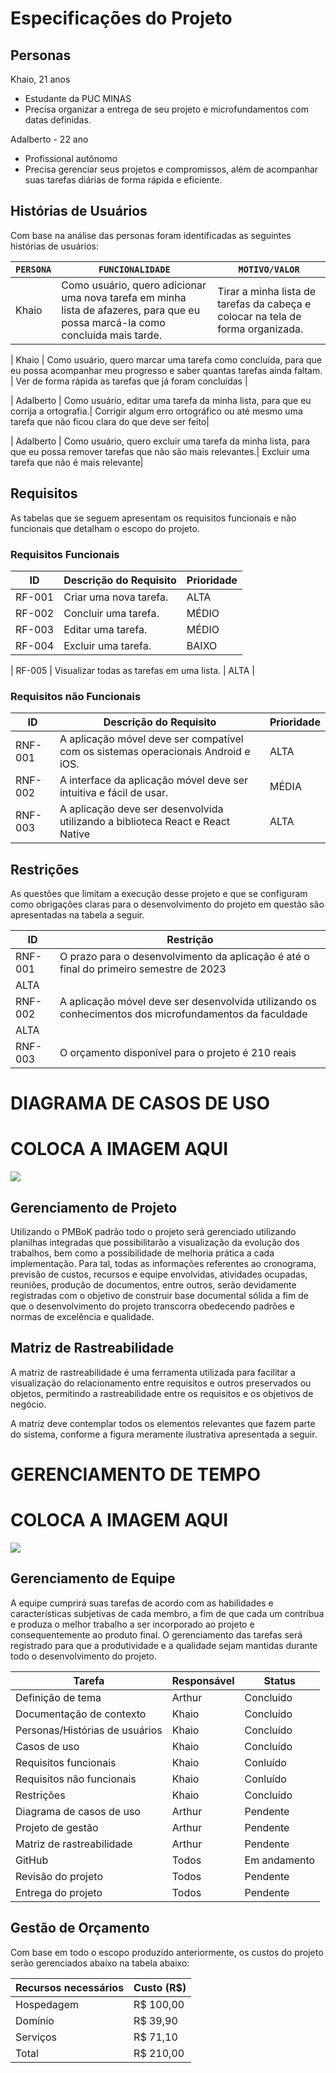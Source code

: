 # Especificações do Projeto

## Personas

Khaio, 21 anos
- Estudante da PUC MINAS
- Precisa organizar a entrega de seu projeto e microfundamentos com datas definidas.


Adalberto - 22 ano

- Profissional autônomo
- Precisa gerenciar seus projetos e compromissos, além de acompanhar suas tarefas diárias de forma rápida e eficiente.
 

## Histórias de Usuários

Com base na análise das personas foram identificadas as seguintes histórias de usuários:

| `PERSONA` | `FUNCIONALIDADE`                                                                                                                | `MOTIVO/VALOR`                                                                  |
| --------- | ------------------------------------------------------------------------------------------------------------------------------- | ------------------------------------------------------------------------------- |
| Khaio     | Como usuário, quero adicionar uma nova tarefa em minha lista de afazeres, para que eu possa marcá-la como concluída mais tarde. | Tirar a minha lista de tarefas da cabeça e colocar na tela de forma organizada. |

| Khaio   | Como usuário, quero marcar uma tarefa como concluída, para que eu possa acompanhar meu progresso e saber quantas tarefas ainda faltam. | Ver de forma rápida as tarefas que já foram concluídas |

| Adalberto  | Como usuário, editar uma tarefa da minha lista, para que eu corrija a ortografia.| Corrigir algum erro ortográfico ou até mesmo uma tarefa que não ficou clara do que deve ser feito|

| Adalberto  | Como usuário, quero excluir uma tarefa da minha lista, para que eu possa remover tarefas que não são mais relevantes.| Excluir uma tarefa que não é mais relevante|


## Requisitos

As tabelas que se seguem apresentam os requisitos funcionais e não funcionais que detalham o escopo do projeto.

### Requisitos Funcionais

| ID     | Descrição do Requisito | Prioridade |
| ------ | ---------------------- | ---------- |
| RF-001 | Criar uma nova tarefa. | ALTA       |
| RF-002 | Concluir uma tarefa.   | MÉDIO      |
| RF-003 | Editar uma tarefa.     | MÉDIO      |
| RF-004 | Excluir uma tarefa.    | BAIXO |


| RF-005 | Visualizar todas as tarefas em uma lista.                                    | ALTA       |

### Requisitos não Funcionais

| ID      | Descrição do Requisito                                                            | Prioridade |
| ------- | --------------------------------------------------------------------------------- | ---------- |
| RNF-001 | A aplicação móvel deve ser compatível com os sistemas operacionais Android e iOS. | ALTA       |
| RNF-002 | A interface da aplicação móvel deve ser intuitiva e fácil de usar.                | MÉDIA      |
| RNF-003 | A aplicação deve ser desenvolvida utilizando a biblioteca React e React Native    | ALTA       |
                    


## Restrições

As questões que limitam a execução desse projeto e que se configuram como obrigações claras para o desenvolvimento do projeto em questão são apresentadas na tabela a seguir.

| ID      | Restrição                                                                                             |
| ------- | ----------------------------------------------------------------------------------------------------- |
| RNF-001 | O prazo para o desenvolvimento da aplicação é até o final do primeiro semestre de 2023                |
| ALTA    |
| RNF-002 | A aplicação móvel deve ser desenvolvida utilizando os conhecimentos dos microfundamentos da faculdade |
| ALTA    |
| RNF-003 | O orçamento disponível para o projeto é 210 reais                                                     | MÉDIA |

# DIAGRAMA DE CASOS DE USO
# COLOCA A IMAGEM AQUI


<img src="/src/img/">

## Gerenciamento de Projeto
Utilizando o PMBoK padrão todo o projeto será gerenciado utilizando planilhas integradas que possibilitarão a visualização da evolução dos trabalhos, bem como a possibilidade de melhoria prática a cada implementação. Para tal, todas as informações referentes ao cronograma, previsão de custos, recursos e equipe envolvidas, atividades ocupadas, reuniões, produção de documentos, entre outros, serão devidamente registradas com o objetivo de construir base documental sólida a fim de que o desenvolvimento do projeto transcorra obedecendo padrões e normas de excelência e qualidade.

## Matriz de Rastreabilidade
A matriz de rastreabilidade é uma ferramenta utilizada para facilitar a visualização do relacionamento entre requisitos e outros preservados ou objetos, permitindo a rastreabilidade entre os requisitos e os objetivos de negócio.

A matriz deve contemplar todos os elementos relevantes que fazem parte do sistema, conforme a figura meramente ilustrativa apresentada a seguir.

# GERENCIAMENTO DE TEMPO
# COLOCA A IMAGEM AQUI

<img src="../src/img/">

## Gerenciamento de Equipe
A equipe cumprirá suas tarefas de acordo com as habilidades e características subjetivas de cada membro, a fim de que cada um contribua e produza o melhor trabalho a ser incorporado ao projeto e consequentemente ao produto final. O gerenciamento das tarefas será registrado para que a produtividade e a qualidade sejam mantidas durante todo o desenvolvimento do projeto.

| Tarefa                         | Responsável | Status       |
| ------------------------------ | ----------- | ------------ |
| Definição de tema              | Arthur      | Concluído    |
| Documentação de contexto       | Khaio       | Concluído    |
| Personas/Histórias de usuários | Khaio       | Concluído    |
| Casos de uso                   | Khaio       | Concluído    |
| Requisitos funcionais          | Khaio       | Conluído     |
| Requisitos não funcionais      | Khaio       | Conluído     |
| Restrições                     | Khaio       | Concluído    |
| Diagrama de casos de uso       | Arthur      | Pendente     |
| Projeto de gestão              | Arthur      | Pendente     |
| Matriz de rastreabilidade      | Arthur      | Pendente     |
| GitHub                         | Todos       | Em andamento |
| Revisão do projeto             | Todos       | Pendente     |
| Entrega do projeto             | Todos       | Pendente     |


## Gestão de Orçamento
Com base em todo o escopo produzido anteriormente, os custos do projeto serão gerenciados abaixo na tabela abaixo:

| Recursos necessários | Custo (R$) |
| -------------------- | ---------- |
| Hospedagem           | R$ 100,00  |
| Domínio              | R$ 39,90   |
| Serviços             | R$ 71,10   |
| Total                | R$ 210,00  |

